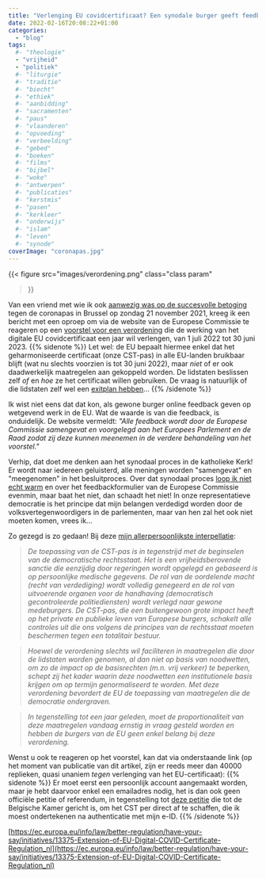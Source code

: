 ```yaml
---
title: "Verlenging EU covidcertificaat? Een synodale burger geeft feedback!"
date: 2022-02-16T20:08:22+01:00
categories: 
  - "blog"
tags:
  #- "theologie"
  - "vrijheid"
  - "politiek"
  #- "liturgie"
  #- "traditie"
  #- "biecht"
  #- "ethiek"
  #- "aanbidding"
  #- "sacramenten"
  #- "paus"
  #- "vlaanderen"
  #- "opvoeding"
  #- "verbeelding"
  #- "gebed"
  #- "boeken"
  #- "films"
  #- "bijbel"
  #- "woke"
  #- "antwerpen"
  #- "publicaties"
  #- "kerstmis"
  #- "pasen"
  #- "kerkleer"
  #- "onderwijs"
  #- "islam"
  #- "leven"
  #- "synode"
coverImage: "coronapas.jpg"
---
```


{{< figure
  src="images/verordening.png"
  class="class param"
 >}}

Van een vriend met wie ik ook [aanwezig was op de succesvolle betoging](https://gelovenleren.net/blog/betoging-tegen-coronapas-een-vaccin-tegen-het-social-credit-virus/) tegen de coronapas in Brussel op zondag 21 november 2021, kreeg ik een bericht met een oproep om via de website van de Europese Commissie te reageren op een [voorstel voor een verordening](https://ec.europa.eu/info/law/better-regulation/have-your-say/initiatives/13375-Extension-of-EU-Digital-COVID-Certificate-Regulation_nl) die de werking van het digitale EU covidcertificaat een jaar wil verlengen, van 1 juli 2022 tot 30 juni 2023. 
{{% sidenote %}}
Let wel: de EU bepaalt hiermee enkel dat het geharmoniseerde certificaat (onze CST-pas) in alle EU-landen bruikbaar blijft (wat nu slechts voorzien is tot 30 juni 2022), maar _niet_ of er ook daadwerkelijk maatregelen aan gekoppeld worden. De lidstaten beslissen zelf _of_ en _hoe_ ze het certificaat willen gebruiken. De vraag is natuurlijk of die lidstaten zelf wel een [exitplan hebben](https://www.volkskrant.nl/nieuws-achtergrond/de-coronapas-zal-nooit-meer-helemaal-verdwijnen~b1d5dcbf/)...
{{% /sidenote %}}

Ik wist niet eens dat dat kon, als gewone burger online feedback geven op wetgevend werk in de EU. Wat de waarde is van die feedback, is onduidelijk. De website vermeldt: _"Alle feedback wordt door de Europese Commissie samengevat en voorgelegd aan het Europees Parlement en de Raad zodat zij deze kunnen meenemen in de verdere behandeling van het voorstel."_

Verhip, dat doet me denken aan het synodaal proces in de katholieke Kerk! Er wordt naar iedereen geluisterd, alle meningen worden "samengevat" en "meegenomen" in het besluitproces. Over dat synodaal proces [loop ik niet echt warm](https://gelovenleren.net/blog/helpt-de-synode-de-kerk-uit-de-kast-komen/) en over het feedbackformulier van de Europese Commissie evenmin, maar baat het niet, dan schaadt het niet! In onze representatieve democratie is het principe dat mijn belangen verdedigd worden door de volksvertegenwoordigers in de parlementen, maar van hen zal het ook niet moeten komen, vrees ik…

Zo gezegd is zo gedaan! Bij deze [mijn allerpersoonlijkste interpellatie](https://ec.europa.eu/info/law/better-regulation/have-your-say/initiatives/13375-Extension-of-EU-Digital-COVID-Certificate-Regulation/F2867135_nl):

> *De toepassing van de CST-pas is in tegenstrijd met de beginselen van de democratische rechtsstaat. Het is een vrijheidsberovende sanctie die eenzijdig door regeringen wordt opgelegd en gebaseerd is op persoonlijke medische gegevens. De rol van de oordelende macht (recht van verdediging) wordt volledig genegeerd en de rol van uitvoerende organen voor de handhaving (democratisch gecontroleerde politiediensten) wordt verlegd naar gewone medeburgers. De CST-pas, die een buitengewoon grote impact heeft op het private en publieke leven van Europese burgers, schakelt alle controles uit die ons volgens de principes van de rechtsstaat moeten beschermen tegen een totalitair bestuur.* 

> *Hoewel de verordening slechts wil faciliteren in maatregelen die door de lidstaten worden genomen, al dan niet op basis van noodwetten, om zo de impact op de basisrechten (m.n. vrij verkeer) te beperken, schept zij het kader waarin deze noodwetten een institutionele basis krijgen om op termijn genormaliseerd te worden. Met deze verordening bevordert de EU de toepassing van maatregelen die de democratie ondergraven.*

> *In tegenstelling tot een jaar geleden, moet de proportionaliteit van deze maatregelen vandaag ernstig in vraag gesteld worden en hebben de burgers van de EU geen enkel belang bij deze verordening.*

Wenst u ook te reageren op het voorstel, kan dat via onderstaande link (op het moment van publicatie van dit artikel, zijn er reeds meer dan 40000 replieken, quasi unaniem _tegen_ verlenging van het EU-certificaat):
{{% sidenote %}}
Er moet eerst een persoonlijk account aangemaakt worden, maar je hebt daarvoor enkel een emailadres nodig, het is dan ook geen officiële petitie of referendum, in tegenstelling tot [deze petitie](https://dekamer.mijnopinie.belgium.be/initiatives/i-687) die tot de Belgische Kamer gericht is, om het CST per direct af te schaffen, die ik moest ondertekenen na authenticatie met mijn e-ID.
{{% /sidenote %}}

[https://ec.europa.eu/info/law/better-regulation/have-your-say/initiatives/13375-Extension-of-EU-Digital-COVID-Certificate-Regulation_nl](https://ec.europa.eu/info/law/better-regulation/have-your-say/initiatives/13375-Extension-of-EU-Digital-COVID-Certificate-Regulation_nl)

